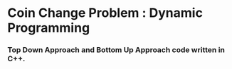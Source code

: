 # Coin Change Problem : Dynamic Programming

### Top Down Approach and Bottom Up Approach code written in C++.
